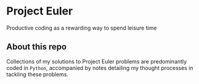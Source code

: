 # Project Euler 
Productive coding as a rewarding way to spend leisure time
## About this repo
Collections of my solutions to Project Euler problems are predominantly coded in `Python`, accompanied by notes detailing my thought processes in tackling these problems.

